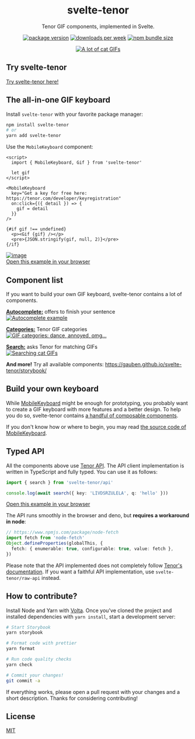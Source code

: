 <div align="center">

# svelte-tenor

Tenor GIF components, implemented in Svelte.

[![package version](https://img.shields.io/npm/v/svelte-tenor?style=flat-square&label=version)](https://github.com/GauBen/svelte-tenor/blob/main/CHANGELOG.md) [![downloads per week](https://img.shields.io/npm/dm/svelte-tenor?style=flat-square)](https://www.npmjs.com/package/svelte-tenor) [![npm bundle size](https://img.shields.io/bundlephobia/min/svelte-tenor?style=flat-square)](https://bundlephobia.com/package/svelte-tenor)

[![A lot of cat GIFs](https://user-images.githubusercontent.com/48261497/140711042-28ce86cb-d0ef-4d15-a6b4-210d9c90b20b.png)](https://gauben.github.io/svelte-tenor/)

</div>

## Try svelte-tenor

[Try svelte-tenor here!](https://gauben.github.io/svelte-tenor/)

## The all-in-one GIF keyboard

Install `svelte-tenor` with your favorite package manager:

```bash
npm install svelte-tenor
# or
yarn add svelte-tenor
```

Use the `MobileKeyboard` component:

```svelte
<script>
  import { MobileKeyboard, Gif } from 'svelte-tenor'

  let gif
</script>

<MobileKeyboard
  key="Get a key for free here: https://tenor.com/developer/keyregistration"
  on:click={({ detail }) => {
    gif = detail
  }}
/>

{#if gif !== undefined}
  <p><Gif {gif} /></p>
  <pre>{JSON.stringify(gif, null, 2)}</pre>
{/if}
```

[![image](https://user-images.githubusercontent.com/48261497/142633427-4388ef75-1eb8-4c7a-a390-2563b8fb28ee.png)<br>Open this example in your browser](https://svelte.dev/repl/1d2b32821c494e2dae9c8921ea2e2e77?version=3)

## Component list

If you want to build your own GIF keyboard, svelte-tenor contains a lot of components.

[**Autocomplete:**](https://gauben.github.io/svelte-tenor/storybook/?path=/story/components-autocomplete--autocomplete) offers to finish your sentence<br>
[![Autocomplete example](https://user-images.githubusercontent.com/48261497/142628446-c03486db-929a-497c-ae20-455ec740d37b.png)](https://gauben.github.io/svelte-tenor/storybook/?path=/story/components-autocomplete--autocomplete)

[**Categories:**](https://gauben.github.io/svelte-tenor/storybook/?path=/story/components-categories--categories) Tenor GIF categories<br>
[![GIF categories: dance, annoyed, omg...](https://user-images.githubusercontent.com/48261497/142627729-c4be0b16-a594-4547-b62e-4e54490cdd79.png)](https://gauben.github.io/svelte-tenor/storybook/?path=/story/components-categories--categories)

[**Search:**](https://gauben.github.io/svelte-tenor/storybook/?path=/story/components-search--search) asks Tenor for matching GIFs<br>
[![Searching cat GIFs](https://user-images.githubusercontent.com/48261497/142628878-c526ea76-af42-4832-a7fe-e4f32f8082ad.png)](https://gauben.github.io/svelte-tenor/storybook/?path=/story/components-search--search)

**And more!** Try all available components: https://gauben.github.io/svelte-tenor/storybook/

## Build your own keyboard

While [MobileKeyboard](https://gauben.github.io/svelte-tenor/storybook/?path=/story/keyboards-mobilekeyboard--mobilekeyboard) might be enough for prototyping, you probably want to create a GIF keyboard with more features and a better design. To help you do so, svelte-tenor contains [a handful of composable components](https://gauben.github.io/svelte-tenor/storybook/?path=/story/components-autocomplete--autocomplete).

If you don't know how or where to begin, you may read [the source code of MobileKeyboard](https://github.com/GauBen/svelte-tenor/blob/main/src/lib/MobileKeyboard.svelte).

## Typed API

All the components above use [Tenor API](https://tenor.com/gifapi/documentation). The API client implementation is written in TypeScript and fully typed. You can use it as follows:

```ts
import { search } from 'svelte-tenor/api'

console.log(await search({ key: 'LIVDSRZULELA', q: 'hello' }))
```

[Open this example in your browser](https://svelte.dev/repl/359c66c0d2ed473a965b5b6bb886cab0?version=3)

The API runs smoothly in the browser and deno, but **requires a workaround in node**:

```ts
// https://www.npmjs.com/package/node-fetch
import fetch from 'node-fetch'
Object.defineProperties(globalThis, {
  fetch: { enumerable: true, configurable: true, value: fetch },
})
```

Please note that the API implemented does not completely follow [Tenor's documentation](https://tenor.com/gifapi/documentation). If you want a faithful API implementation, use `svelte-tenor/raw-api` instead.

## How to contribute?

Install Node and Yarn with [Volta](https://volta.sh/). Once you've cloned the project and installed dependencies with `yarn install`, start a development server:

```bash
# Start Storybook
yarn storybook

# Format code with prettier
yarn format

# Run code quality checks
yarn check

# Commit your changes!
git commit -a
```

If everything works, please open a pull request with your changes and a short description. Thanks for considering contributing!

## License

[MIT](https://github.com/GauBen/svelte-tenor/blob/main/LICENSE)
